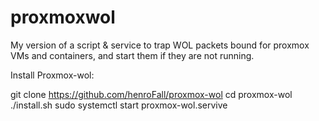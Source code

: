 # proxmoxwol
My version of a script &amp; service to trap WOL packets bound for proxmox VMs and containers, and start them if they are not running.


Install Proxmox-wol:

git clone https://github.com/henroFall/proxmox-wol
cd proxmox-wol
./install.sh
sudo systemctl start proxmox-wol.servive
